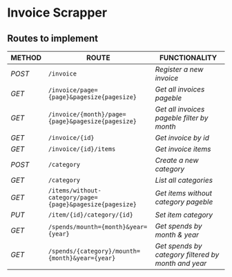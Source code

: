 # Invoice Scrapper

## Routes to implement

| METHOD | ROUTE | FUNCTIONALITY |
| ------- | ----- | ------------- |
| *POST* | ```/invoice``` | _Register a new invoice_ |
| *GET* | ```/invoice/page={page}&pagesize{pagesize}``` | _Get all invoices pageble_ |
| *GET* |  ```/invoice/{month}/page={page}&pagesize{pagesize}``` | _Get all invoices pageble filter by month_ |
| *GET* | ```/invoice/{id}``` | _Get invoice by id_ |
| *GET* | ```/invoice/{id}/items``` | _Get invoice items_ |
| *POST* | ```/category``` | _Create a new category_ |
| *GET* | ```/category``` | _List all categories_ |
| *GET* | ```/items/without-category/page={page}&pagesize{pagesize}```| _Get items without category pageble_ |
| *PUT* | ```/item/{id}/category/{id}``` | _Set item category_ |
| *GET* | ```/spends/mounth={month}&year={year}``` | _Get spends by month &  year_ |
| *GET* | ```/spends/{category}/mounth={month}&year={year}``` | _Get spends by category filtered by month and year_ |
